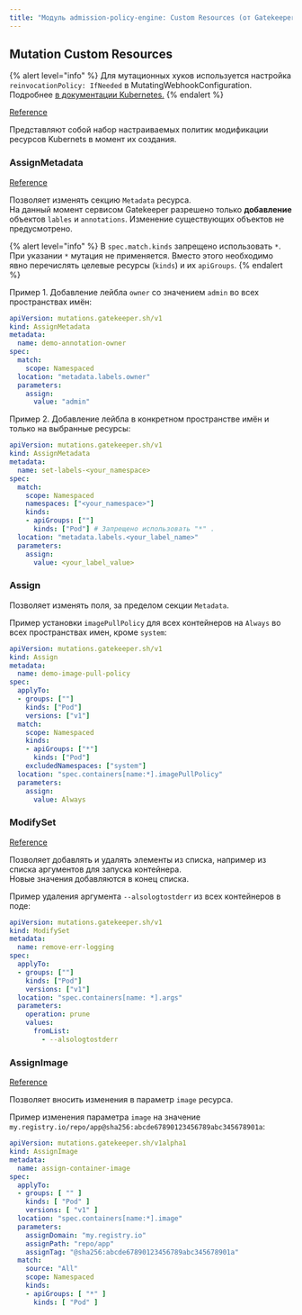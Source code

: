 ```yaml
---
title: "Модуль admission-policy-engine: Custom Resources (от Gatekeeper)"
---
```


## Mutation Custom Resources

{% alert level="info" %}
Для мутационных хуков используется настройка `reinvocationPolicy: IfNeeded` в MutatingWebhookConfiguration. Подробнее [в документации Kubernetes.](https://kubernetes.io/docs/reference/access-authn-authz/extensible-admission-controllers/#reinvocation-policy)
{% endalert %}  

[Reference](https://open-policy-agent.github.io/gatekeeper/website/docs/mutation/#mutation-crds)

Представляют собой набор настраиваемых политик модификации ресурсов Kubernets в момент их создания.

### AssignMetadata

[Reference](https://open-policy-agent.github.io/gatekeeper/website/docs/mutation/#assignmetadata)

Позволяет изменять секцию `Metadata` ресурса.  
На данный момент сервисом Gatekeeper разрешено только **добавление** объектов `lables` и `annotations`. Изменение существующих объектов не предусмотрено.

{% alert level="info" %}
В `spec.match.kinds` запрещено использовать `*`. При указании `*` мутация не применяется. Вместо этого необходимо явно перечислять целевые ресурсы (`kinds`) и их `apiGroups`.
{% endalert %}

Пример 1. Добавление лейбла `owner` со значением `admin` во всех пространствах имён:
  
```yaml
apiVersion: mutations.gatekeeper.sh/v1
kind: AssignMetadata
metadata:
  name: demo-annotation-owner
spec:
  match:
    scope: Namespaced
  location: "metadata.labels.owner"
  parameters:
    assign:
      value: "admin"
```

Пример 2. Добавление лейбла в конкретном пространстве имён и только на выбранные ресурсы:

```yaml
apiVersion: mutations.gatekeeper.sh/v1
kind: AssignMetadata
metadata:
  name: set-labels-<your_namespace>
spec:
  match:
    scope: Namespaced
    namespaces: ["<your_namespace>"]
    kinds:
    - apiGroups: [""]
      kinds: ["Pod"] # Запрещено использовать "*" .
  location: "metadata.labels.<your_label_name>"
  parameters:
    assign:
      value: <your_label_value>
```

### Assign

<!-- 
[Reference](https://open-policy-agent.github.io/gatekeeper/website/docs/mutation/#assignmetadata) 
Отдельной ссылки в документации Gatekeeper на данный CR нет
-->

Позволяет изменять поля, за пределом секции `Metadata`.

Пример установки `imagePullPolicy` для всех контейнеров на `Always` во всех пространствах имен, кроме `system`:

```yaml
apiVersion: mutations.gatekeeper.sh/v1
kind: Assign
metadata:
  name: demo-image-pull-policy
spec:
  applyTo:
  - groups: [""]
    kinds: ["Pod"]
    versions: ["v1"]
  match:
    scope: Namespaced
    kinds:
    - apiGroups: ["*"]
      kinds: ["Pod"]
    excludedNamespaces: ["system"]
  location: "spec.containers[name:*].imagePullPolicy"
  parameters:
    assign:
      value: Always
```

### ModifySet

[Reference](https://open-policy-agent.github.io/gatekeeper/website/docs/mutation/#modifyset)

Позволяет добавлять и удалять элементы из списка, например из списка аргументов для запуска контейнера.  
Новые значения добавляются в конец списка.

Пример удаления аргумента `--alsologtostderr` из всех контейнеров в поде:

```yaml
apiVersion: mutations.gatekeeper.sh/v1
kind: ModifySet
metadata:
  name: remove-err-logging
spec:
  applyTo:
  - groups: [""]
    kinds: ["Pod"]
    versions: ["v1"]
  location: "spec.containers[name: *].args"
  parameters:
    operation: prune
    values:
      fromList:
        - --alsologtostderr
```

### AssignImage

[Reference](https://open-policy-agent.github.io/gatekeeper/website/docs/mutation/#assignimage)

Позволяет вносить изменения в параметр `image` ресурса.

Пример изменения параметра `image` на значение `my.registry.io/repo/app@sha256:abcde67890123456789abc345678901a`:
  
```yaml
apiVersion: mutations.gatekeeper.sh/v1alpha1
kind: AssignImage
metadata:
  name: assign-container-image
spec:
  applyTo:
  - groups: [ "" ]
    kinds: [ "Pod" ]
    versions: [ "v1" ]
  location: "spec.containers[name:*].image"
  parameters:
    assignDomain: "my.registry.io"
    assignPath: "repo/app"
    assignTag: "@sha256:abcde67890123456789abc345678901a"
  match:
    source: "All"
    scope: Namespaced
    kinds:
    - apiGroups: [ "*" ]
      kinds: [ "Pod" ]
```
